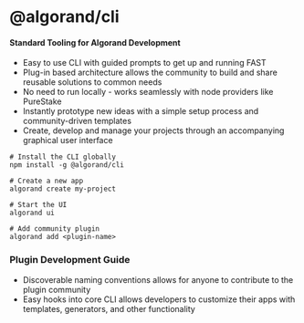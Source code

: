 # @algorand/cli

#### Standard Tooling for Algorand Development

- Easy to use CLI with guided prompts to get up and running FAST
- Plug-in based architecture allows the community to build and share reusable solutions to common needs
- No need to run locally - works seamlessly with node providers like PureStake
- Instantly prototype new ideas with a simple setup process and community-driven templates
- Create, develop and manage your projects through an accompanying graphical user interface

```
# Install the CLI globally
npm install -g @algorand/cli

# Create a new app
algorand create my-project

# Start the UI
algorand ui

# Add community plugin
algorand add <plugin-name>
```

### Plugin Development Guide

- Discoverable naming conventions allows for anyone to contribute to the plugin community
- Easy hooks into core CLI allows developers to customize their apps with templates, generators, and other functionality
